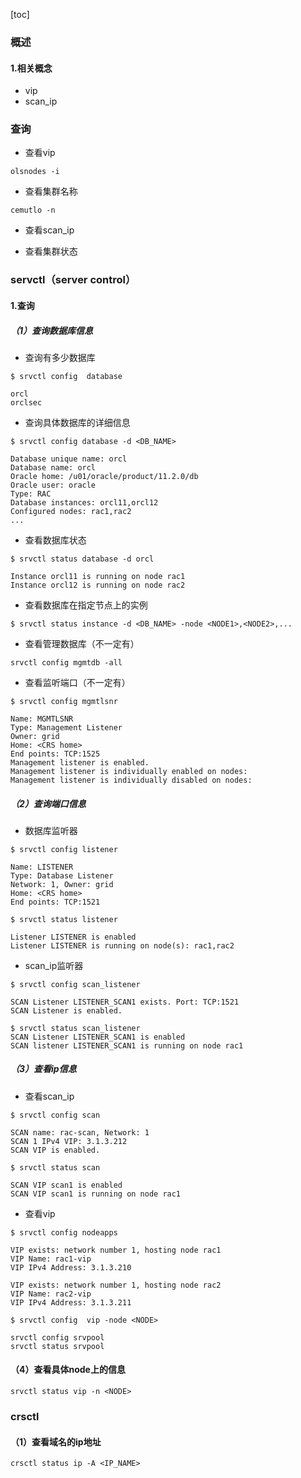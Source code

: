 [toc]

### 概述
#### 1.相关概念
* vip
* scan_ip

### 查询
* 查看vip
```shell
olsnodes -i
```
* 查看集群名称
```shell
cemutlo -n
```

* 查看scan_ip

* 查看集群状态

### servctl（server control）
#### 1.查询

##### （1）查询数据库信息
* 查询有多少数据库
```shell
$ srvctl config  database

orcl
orclsec
```

* 查询具体数据库的详细信息
```shell
$ srvctl config database -d <DB_NAME>

Database unique name: orcl
Database name: orcl
Oracle home: /u01/oracle/product/11.2.0/db
Oracle user: oracle
Type: RAC
Database instances: orcl11,orcl12
Configured nodes: rac1,rac2
...
```

* 查看数据库状态
```shell
$ srvctl status database -d orcl

Instance orcl11 is running on node rac1
Instance orcl12 is running on node rac2
```

* 查看数据库在指定节点上的实例
```shell
$ srvctl status instance -d <DB_NAME> -node <NODE1>,<NODE2>,...
```

* 查看管理数据库（不一定有）
```shell
srvctl config mgmtdb -all
```

* 查看监听端口（不一定有）
```shell
$ srvctl config mgmtlsnr

Name: MGMTLSNR
Type: Management Listener
Owner: grid
Home: <CRS home>
End points: TCP:1525
Management listener is enabled.
Management listener is individually enabled on nodes:
Management listener is individually disabled on nodes:
```

##### （2）查询端口信息
* 数据库监听器
```shell
$ srvctl config listener

Name: LISTENER
Type: Database Listener
Network: 1, Owner: grid
Home: <CRS home>
End points: TCP:1521

$ srvctl status listener

Listener LISTENER is enabled
Listener LISTENER is running on node(s): rac1,rac2
```

* scan_ip监听器
```shell
$ srvctl config scan_listener

SCAN Listener LISTENER_SCAN1 exists. Port: TCP:1521
SCAN Listener is enabled.

$ srvctl status scan_listener
SCAN Listener LISTENER_SCAN1 is enabled
SCAN listener LISTENER_SCAN1 is running on node rac1
```

##### （3）查看ip信息
* 查看scan_ip
```shell
$ srvctl config scan

SCAN name: rac-scan, Network: 1
SCAN 1 IPv4 VIP: 3.1.3.212
SCAN VIP is enabled.

$ srvctl status scan

SCAN VIP scan1 is enabled
SCAN VIP scan1 is running on node rac1
```

* 查看vip
```shell
$ srvctl config nodeapps

VIP exists: network number 1, hosting node rac1
VIP Name: rac1-vip
VIP IPv4 Address: 3.1.3.210

VIP exists: network number 1, hosting node rac2
VIP Name: rac2-vip
VIP IPv4 Address: 3.1.3.211

$ srvctl config  vip -node <NODE>
```

```shell
srvctl config srvpool
srvctl status srvpool
```

#### （4）查看具体node上的信息
```shell
srvctl status vip -n <NODE>
```

### crsctl
#### （1）查看域名的ip地址
```shell
crsctl status ip -A <IP_NAME>
```
